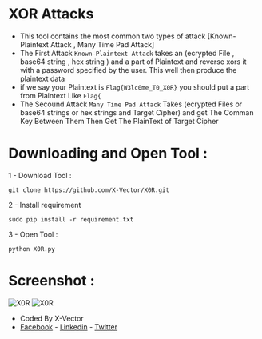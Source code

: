 # XOR Attacks
- This tool contains the most common two types of attack [Known-Plaintext Attack , Many Time Pad Attack]
- The First Attack `Known-Plaintext Attack` takes an (ecrypted File , base64 string , hex string ) and a part of Plaintext and reverse xors it with a password specified by the user. This well then produce the plaintext data
- if we say your Plaintext is `Flag{W3lc0me_T0_X0R}` you should put a part from Plaintext Like `Flag{` 
- The Secound Attack `Many Time Pad Attack` Takes  (ecrypted Files or base64 strings or hex strings and Target Cipher) and get The Comman Key Between Them Then Get The PlainText of Target Cipher

# Downloading and Open Tool :
1 - Download Tool : 
```
git clone https://github.com/X-Vector/X0R.git
```
2 - Install requirement
```
sudo pip install -r requirement.txt
```
3 - Open Tool :
```
python X0R.py
```
# Screenshot :

![X0R](https://i.ibb.co/YdG4h9s/1.png)
![X0R](https://i.ibb.co/FstPt2n/2.png)
- Coded By X-Vector
- [Facebook](https://www.facebook.com/X.Vector1) - [Linkedin](https://www.linkedin.com/in/x-vector/) - [Twitter](https://twitter.com/@XVector11)
